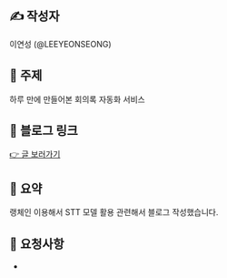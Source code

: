 ## ✍️ 작성자

이연성 (@LEEYEONSEONG)

## 📌 주제

하루 만에 만들어본 회의록 자동화 서비스

## 🔗 블로그 링크

[👉 글 보러가기](https://leeyeonseong.github.io/tech-blog/articles/meeting-ai-service/)

## 📝 요약

랭체인 이용해서 STT 모델 활용 관련해서 블로그 작성했습니다.

## 🤝 요청사항

-
